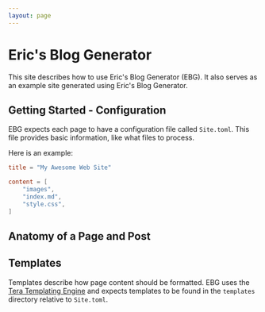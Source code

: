 ```yaml
---
layout: page
---
```


# Eric's Blog Generator

This site describes how to use Eric's Blog Generator (EBG).
It also serves as an example site generated using Eric's Blog Generator.

## Getting Started - Configuration

EBG expects each page to have a configuration file called `Site.toml`.
This file provides basic information, like what files to process.

Here is an example:

```toml
title = "My Awesome Web Site"

content = [
    "images",
    "index.md",
    "style.css",
]
```

## Anatomy of a Page and Post

## Templates

Templates describe how page content should be formatted.
EBG uses the [Tera Templating Engine][tera] and expects templates to be found in the `templates` directory relative to `Site.toml`.

[tera]: https://tera.netlify.app/
